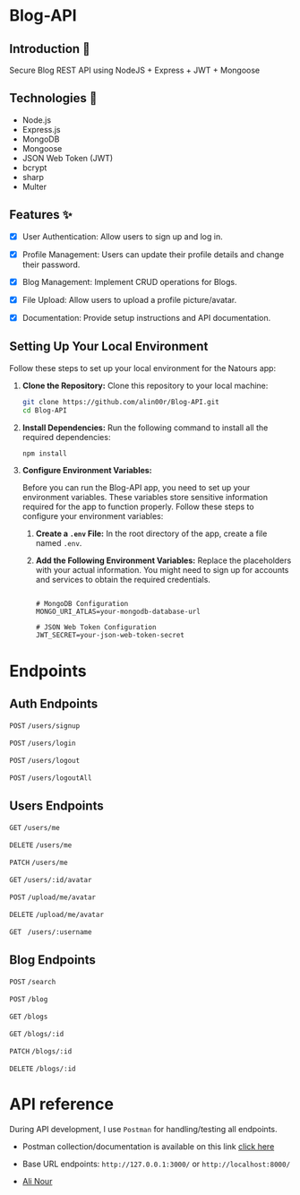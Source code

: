﻿# Blog-API
  
## Introduction 🌟
Secure Blog REST API using NodeJS + Express + JWT + Mongoose

## Technologies 🚀

- Node.js
- Express.js
- MongoDB
- Mongoose
- JSON Web Token (JWT)
- bcrypt
- sharp
- Multer

## Features ✨

- [x] User Authentication: Allow users to sign up and log in.
- [x] Profile Management: Users can update their profile details and change their password.
- [x] Blog Management: Implement CRUD operations for Blogs.
- [x] File Upload: Allow users to upload a profile picture/avatar.
- [x] Documentation: Provide setup instructions and API documentation.


## Setting Up Your Local Environment

Follow these steps to set up your local environment for the Natours app:

1. **Clone the Repository:**
   Clone this repository to your local machine:
   ```bash
   git clone https://github.com/alin00r/Blog-API.git
   cd Blog-API
   ```
2. **Install Dependencies:**
   Run the following command to install all the required dependencies:
   ```bash
   npm install
   ```
3. **Configure Environment Variables:**

   Before you can run the Blog-API app, you need to set up your environment variables. These variables store sensitive information required for the app to function properly. Follow these steps to configure your environment variables:

   1. **Create a `.env` File:**
      In the root directory of the app, create a file named `.env`.

   2. **Add the Following Environment Variables:**
      Replace the placeholders with your actual information. You might need to sign up for accounts and services to obtain the required credentials.

      ```dotenv

      # MongoDB Configuration
      MONGO_URI_ATLAS=your-mongodb-database-url

      # JSON Web Token Configuration
      JWT_SECRET=your-json-web-token-secret

      ```
# Endpoints
## Auth Endpoints

```POST``` ```/users/signup```

```POST``` ```/users/login```

```POST``` ```/users/logout```

```POST``` ```/users/logoutAll```

## Users Endpoints

```GET``` ```/users/me```

```DELETE``` ```/users/me```

```PATCH``` ```/users/me```

```GET``` ```/users/:id/avatar```

```POST``` ```/upload/me/avatar```

```DELETE``` ```/upload/me/avatar```

```GET``` ``` /users/:username```

## Blog Endpoints

```POST``` ```/search```

```POST``` ```/blog```

```GET``` ```/blogs```

```GET``` ```/blogs/:id```

```PATCH``` ```/blogs/:id```

```DELETE``` ```/blogs/:id```



# API reference

During API development, I use `Postman` for handling/testing all endpoints.

- Postman collection/documentation is available on this link [click here](https://documenter.getpostman.com/view/28708948/2sA2r53QcQ)
- Base URL endpoints: `http://127.0.0.1:3000/` or `http://localhost:8000/`



- [Ali Nour](https://github.com/alin00r)
